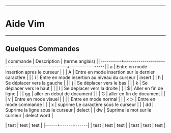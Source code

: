 ***************************************
# Aide Vim 
***************************************

## Quelques Commandes 

| commande | Description                                      | (terme anglais) |
|----------+--------------------------------------------------+-----------------|
| a        | Entre en mode insertion apres le curseur         |                 |
| A        | Entre en mode insertion sur le dernier caractère |                 |
| i        | Entre en mode insertion au niveau du curseur     | insert          |
| h        | Se déplacer vers la gauche                       |                 |
| j        | Se déplacer vers le bas                          |                 |
| k        | Se déplacer vers le haut                         |                 |
| l        | Se déplacer vers la droite                       |                 |
| $        | Aller en fin de ligne                            |                 |
| gg       | aller en debut de document                       |                 |
| G        | aller en fin de document                         |                 |
| v        | Entre en mode visuel                             |                 |
| <echap>  | Entre en mode normal                             |                 |
| <:>      | Entre en mode commande                           |                 |
| x        | suprime Le caractère sous le curseur             |                 |
| dd       | Suprime la ligne sous le curseur                 | delect          |
| dw       | Suprime le mot sur le curseur                    | delect word     |



| test | test | test |
|------+------+------|
| test | test | test |
| test | test | test |

